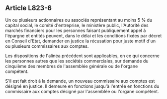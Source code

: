 Article L823-6
----
Un ou plusieurs actionnaires ou associés représentant au moins 5 % du capital
social, le comité d'entreprise, le ministère public, l'Autorité des marchés
financiers pour les personnes faisant publiquement appel à l'épargne et entités
peuvent, dans le délai et les conditions fixées par décret en Conseil d'Etat,
demander en justice la récusation pour juste motif d'un ou plusieurs
commissaires aux comptes.

Les dispositions de l'alinéa précédent sont applicables, en ce qui concerne les
personnes autres que les sociétés commerciales, sur demande du cinquième des
membres de l'assemblée générale ou de l'organe compétent.

S'il est fait droit à la demande, un nouveau commissaire aux comptes est désigné
en justice. Il demeure en fonctions jusqu'à l'entrée en fonctions du commissaire
aux comptes désigné par l'assemblée ou l'organe compétent.

